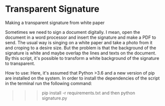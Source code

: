 # Transparent Signature
Making a transparent signature from white paper 

Sometimes we need to sign a document digitally. I mean, open the document in a word processor and insert the signature and make a PDF to send. The usual way is singing on a white paper and take a photo from it and croping to a desire size. But the problem is that the background of the signature is white and maybe overlap the lines and texts on the document. By this script, it's possible to transform a white background of the signature to transparent. 

How to use:
Here, it's assumed that Python >3.6 and a new version of pip are installed on the system. In order to install the dependencies of the script in the terminal run the following command:
>>> pip install -r requirements.txt 
and then
>>> python signature.py
